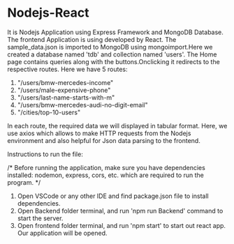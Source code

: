 # Nodejs-React

It is Nodejs Application using Express Framework and MongoDB Database.
The frontend Application is using developed by React.
The sample_data.json is imported to MongoDB using mongoimport.Here we created a database named 'tdb' and collection named 'users'.
The Home page contains queries along with the buttons.Onclicking it redirects to the respective routes.
Here we have 5 routes:
1. "/users/bmw-mercedes-income"
2. "/users/male-expensive-phone"
3. "/users/last-name-starts-with-m"
4. "/users/bmw-mercedes-audi-no-digit-email"
5. "/cities/top-10-users"

In each route, the required data we will displayed in tabular format.
Here, we use axios which allows to make HTTP requests from the Nodejs environment and also helpful for Json data parsing to the frontend.


Instructions to run the file:

/* 
    Before running the application, make sure you have dependencies installed:
    nodemon, express, cors, etc. which are required to run the program.
*/

1. Open VSCode or any other IDE and find package.json file to install             dependencies.
2. Open Backend folder terminal, and run 'npm run Backend' command to start the server.
3. Open frontend folder terminal, and run 'npm start' to start out react app.
Our application will be opened.
